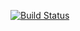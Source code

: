 [![Build Status](https://travis-ci.org/s-manannikov/job4j_design.svg?branch=master)](https://travis-ci.org/s-manannikov/job4j_design)
